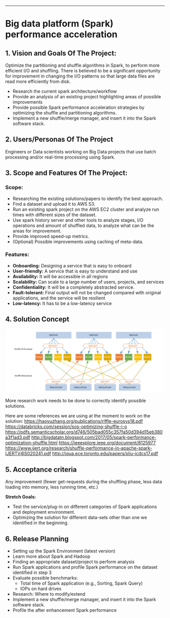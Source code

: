 ** **
# Big data platform (Spark) performance acceleration

## 1. Vision and Goals Of The Project: 

Optimize the partitioning and shuffle algorithms in Spark, to perform more efficient I/O and shuffling. There is believed to be a significant opportunity for improvement in changing the I/O patterns so that large data files are read more efficiently from disk.
* Research the current spark architecture/workflow
* Provide an analysis of an existing project highlighting areas of possible improvements
* Provide possible Spark performance acceleration strategies by optimizing the shuffle and partitioning algorithms.
* Implement a new shuffle/merge manager, and insert it into the Spark software stack.

## 2. Users/Personas Of The Project
Engineers or Data scientists working on Big Data projects that use batch processing and/or real-time processing using Spark. 

## 3. Scope and Features Of The Project:
### Scope:
* Researching the existing solutions/papers to identify the best approach.
* Find a dataset and upload it to AWS S3.
* Run an existing spark project on the AWS EC2 cluster and analyze run times with different sizes of the dataset.
* Use spark history server and other tools to analyze stages, I/O operations and amount of shuffled data, to analyze what can be the areas for improvement.
* Provide improved speed-up metrics.
* (Optional) Possible improvements using caching of meta-data.

### Features:
* **Onboarding:** Designing a service that is easy to onboard
* **User-friendly:** A service that is easy to understand and use
* **Availability:** It will be accessible in all regions
* **Scalability:** Can scale to a large number of users, projects, and services
* **Confidentiality:** It will be a completely abstracted service.
* **Fault-tolerant:** Final output will not be changed compared with original applications, and the service will be resilient
* **Low-latency:** It has to be a low-latency service

## 4. Solution Concept

![image alt text](sparkArch.png)

More research work needs to be done to correctly identify possible solutions.

 Here are some references we are using at the moment to work on the solution:
https://haoyuzhang.org/publications/riffle-eurosys18.pdf
https://databricks.com/session/sos-optimizing-shuffle-i-o
https://pdfs.semanticscholar.org/d746/505bad055c357fa50d394d15eb380a3f1ad3.pdf
http://bigdatatn.blogspot.com/2017/05/spark-performance-optimization-shuffle.html
https://ieeexplore.ieee.org/document/8125977
https://www.ijert.org/research/shuffle-performance-in-apache-spark-IJERTV4IS020241.pdf
http://iqua.ece.toronto.edu/papers/sliu-icdcs17.pdf


## 5. Acceptance criteria
Any improvement (fewer get-requests during the shuffling phase, less data loading into memory, less running time, etc.)

 **Stretch Goals:**
* Test the service/plug-in on different categories of Spark applications and deployment environment.
* Optimizing the solution for different data-sets other than one we identified in the beginning.

## 6. Release Planning
* Setting up the Spark Environment (latest version)
* Learn more about Spark and Hadoop
* Finding an appropriate dataset/project to perform analysis
* Run Spark applications and profile Spark performance on the dataset identified in step 3
* Evaluate possible benchmarks:
   * Total time of Spark application (e.g., Sorting, Spark Query)
   * IOPs on hard drives
* Research: Where to modify/extend 
* Implement a new shuffle/merge manager, and insert it into the Spark software stack.
* Profile the after enhancement Spark performance

